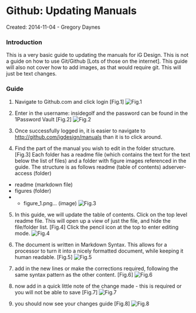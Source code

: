 Github: Updating Manuals
========================

Created: 2014-11-04 - Gregory Daynes

### Introduction

This is a very basic guide to updating the manuals for iG Design. This is not a guide on how to use Git/Github [Lots of those on the internet]. This guide will also not cover how to add images, as that would require git. This will just be text changes.

### Guide

1. Navigate to Github.com and click login [Fig.1]
![Fig.1](figures/figure_1.png)

2. Enter in the username: insidegolf and the password can be found in the 1Password Vault [Fig.2]
![Fig.2](figures/figure_2.png)

3. Once successfully logged in, it is easier to navigate to http://github.com/igdesign/manuals than it is to click around.

4. Find the part of the manual you wish to edit in the folder structure. [Fig.3]
Each folder has a readme file (which contains the text for the text below the list of files) and a folder with figure images referenced in the guide. 
The structure is as follows
readme (table of contents)
adserver-access (folder)
- readme (markdown file)
- figures (folder)
- - figure_1.png... (image)
![Fig.3](figures/figure_3.png)

5. In this guide, we will update the table of contents. Click on the top level readme file. This will open up a view of just the file, and hide the file/folder list. [Fig.4] Click the pencil icon at the top to enter editing mode.
![Fig.4](figures/figure_4.png)

6. The document is written in Markdown Syntax. This allows for a processor to turn it into a nicely formatted document, while keeping it human readable. [Fig.5]
![Fig.5](figures/figure_5.png)

7. add in the new lines or make the corrections required, following the same syntax pattern as the other content. [Fig.6]
![Fig.6](figures/figure_6.png)

8. now add in a quick little note of the change made - this is required or you will not be able to save [Fig.7]
![Fig.7](figures/figure_7.png)

9. you should now see your changes guide [Fig.8]
![Fig.8](figures/figure_8.png)
